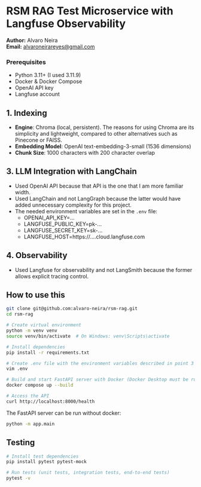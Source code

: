 # RSM RAG Test Microservice with Langfuse Observability

**Author:** Alvaro Neira  
**Email:** alvaroneirareyes@gmail.com

### Prerequisites

- Python 3.11+ (I used 3.11.9)
- Docker & Docker Compose
- OpenAI API key
- Langfuse account

## 1. Indexing

- **Engine**: Chroma (local, persistent). The reasons for using Chroma are its
simplicity and lightweight, compared to other alternatives such as Pinecone or FAISS.
- **Embedding Model**: OpenAI text-embedding-3-small (1536 dimensions)
- **Chunk Size**: 1000 characters with 200 character overlap
## 3. LLM Integration with LangChain

- Used OpenAI API because that API is the one that I am more familiar width. 
- Used LangChain and not LangGraph because the latter would have added unnecessary complexity for this project.
- The needed environment variables are set in the `.env` file:
  - OPENAI_API_KEY=...
  - LANGFUSE_PUBLIC_KEY=pk-...
  - LANGFUSE_SECRET_KEY=sk-...
  - LANGFUSE_HOST=https://....cloud.langfuse.com

## 4. Observability
* Used Langfuse for observability and not LangSmith because the former allows explicit tracing control.

## How to use this

```bash
git clone git@github.com:alvaro-neira/rsm-rag.git
cd rsm-rag

# Create virtual environment
python -m venv venv
source venv/bin/activate  # On Windows: venv\Scripts\activate

# Install dependencies
pip install -r requirements.txt

# Create .env file with the environment variables described in point 3
vim .env

# Build and start FastAPI server with Docker (Docker Desktop must be running)
docker compose up --build

# Access the API
curl http://localhost:8000/health
```

The FastAPI server can be run without docker:
```bash
python -m app.main
```

## Testing
```bash
# Install test dependencies
pip install pytest pytest-mock

# Run tests (unit tests, integration tests, end-to-end tests)
pytest -v
```
